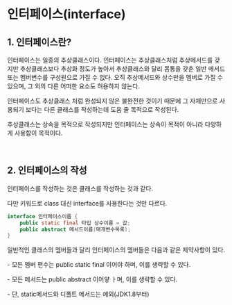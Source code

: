 # 인터페이스(interface)

## 1. 인터페이스란?

인터페이스는 일종의 추상클래스이다. 인터페이스는 추상클래스처럼 추상메서드를 갖지만 추상클래스보다 추상화 정도가 높아서 추상클래스와 달리 몸통을 갖춘 일반 메서드 또는 멤버변수를 구성원으로 가질 수 없다. 오직 추상메서드와 상수만을 멤버로 가질 수 있으며, 그 외의 다른 어떠한 요소도 허용하지 않는다.

인터페이스도 추상클래스 처럼 완성되지 않은 불완전한 것이기 때문에 그 자체만으로 사용되기 보다는 다른 클래스를 작성하는데 도움 줄 목적으로 작성된다.

추상클래스는 상속을 목적으로 작성되지만 인터페이스는 상속이 목적이 아니라 다양하게 사용함이 목적이다.

<br>

## 2. 인터페이스의 작성

 인터페이스를 작성하는 것은 클래스를 작성하는 것과 같다.

다만 키워드로 class 대신 interface를 사용한다는 것만 다르다.

```java
interface 인터페이스이름 {
	public static final 타입 상수이름 = 값;
	public abstract 메서드이름(매개변수목록);
}
```

일반적인 클래스의 멤버들과  달리 인터페이스의 멤버들은 다음과 같은 제약사항이 있다.

\- 모든 멤버 편수는 public static final 이어야 하며, 이를 생략할 수 있다.

\- 모든 메서드는 public abstract 이어얗 ㅏ며, 이를 생략할 수 있다. 

\- 단, static메서드와 디폴트 메서드는 예외(JDK1.8부터)